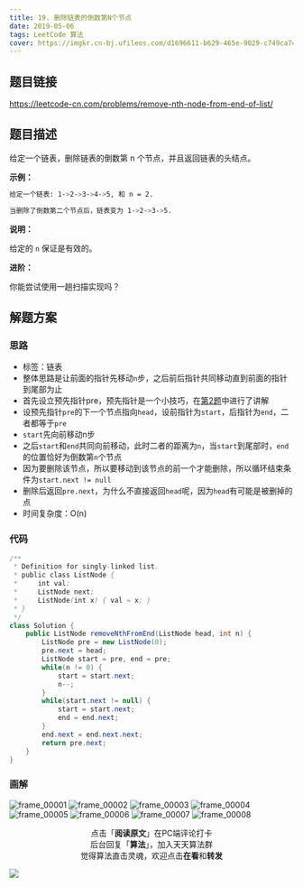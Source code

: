 ```yaml
---
title: 19. 删除链表的倒数第N个节点
date: 2019-05-06
tags: LeetCode 算法
cover: https://imgkr.cn-bj.ufileos.com/d1696611-b629-465e-9029-c749ca74a9b0.png
---
```


## 题目链接

https://leetcode-cn.com/problems/remove-nth-node-from-end-of-list/

## 题目描述

给定一个链表，删除链表的倒数第 n 个节点，并且返回链表的头结点。

**示例：**

```bash
给定一个链表: 1->2->3->4->5, 和 n = 2.

当删除了倒数第二个节点后，链表变为 1->2->3->5.
```

**说明：**

给定的 `n` 保证是有效的。

**进阶：**

你能尝试使用一趟扫描实现吗？


## 解题方案

### 思路

- 标签：链表
- 整体思路是让前面的指针先移动`n`步，之后前后指针共同移动直到前面的指针到尾部为止
- 首先设立预先指针pre，预先指针是一个小技巧，在[第2题](https://mp.weixin.qq.com/s/8cMt_Yaeu6AT5jk3DhdhqA)中进行了讲解
- 设预先指针`pre`的下一个节点指向`head`，设前指针为`start`，后指针为`end`，二者都等于`pre`
- `start`先向前移动n步
- 之后`start`和`end`共同向前移动，此时二者的距离为`n`，当`start`到尾部时，`end`的位置恰好为倒数第`n`个节点
- 因为要删除该节点，所以要移动到该节点的前一个才能删除，所以循环结束条件为`start.next != null`
- 删除后返回`pre.next`，为什么不直接返回`head`呢，因为`head`有可能是被删掉的点
- 时间复杂度：O(n)

### 代码

```java
/**
 * Definition for singly-linked list.
 * public class ListNode {
 *     int val;
 *     ListNode next;
 *     ListNode(int x) { val = x; }
 * }
 */
class Solution {
    public ListNode removeNthFromEnd(ListNode head, int n) {    
        ListNode pre = new ListNode(0);
        pre.next = head;
        ListNode start = pre, end = pre;
        while(n != 0) {
            start = start.next;
            n--;
        }
        while(start.next != null) {
            start = start.next;
            end = end.next;
        }
        end.next = end.next.next;
        return pre.next;
    }
}
```

### 画解

![frame_00001](https://imgkr.cn-bj.ufileos.com/e7e86e1e-083b-4bc6-bfe4-f968bc9a7812.png)
![frame_00002](https://imgkr.cn-bj.ufileos.com/a2c0ebe4-2167-4047-88ec-d04aefb13233.png)
![frame_00003](https://imgkr.cn-bj.ufileos.com/72f31dcf-4d71-4eff-9275-0fe697c1a6f9.png)
![frame_00004](https://imgkr.cn-bj.ufileos.com/ed4740f3-62cf-409d-be73-1da3bf83ebb7.png)
![frame_00005](https://imgkr.cn-bj.ufileos.com/b8c870e2-5a4d-4746-a3e8-0bf3a34bdb8e.png)
![frame_00006](https://imgkr.cn-bj.ufileos.com/cd7a692a-8508-42c3-ba61-56815bc10560.png)
![frame_00007](https://imgkr.cn-bj.ufileos.com/6b0568b3-edb2-4509-88d9-f537369441ac.png)
![frame_00008](https://imgkr.cn-bj.ufileos.com/d1696611-b629-465e-9029-c749ca74a9b0.png)


<span style="display:block;text-align:center;">点击「<strong>阅读原文</strong>」在PC端评论打卡</span>
<span style="display:block;text-align:center;">后台回复「<strong>算法</strong>」，加入天天算法群</span>
<span style="display:block;text-align:center;">觉得算法直击灵魂，欢迎点击<strong>在看</strong>和<strong>转发</strong></span>

![](https://imgkr.cn-bj.ufileos.com/f3e6917b-991c-4ef5-a29a-bb5d9af1273a.gif)